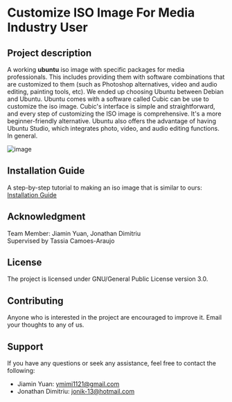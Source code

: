 # Customize ISO Image For Media Industry User

## Project description
A working **ubuntu** iso image with specific packages for media professionals. This includes providing them with software combinations that are customized to them (such as Photoshop alternatives, video and audio editing, painting tools, etc). We ended up choosing Ubuntu between Debian and Ubuntu. Ubuntu comes with a software called Cubic can be use to customize the iso image. Cubic's interface is simple and straightforward, and every step of customizing the ISO image is comprehensive. It's a more beginner-friendly alternative. Ubuntu also offers the advantage of having Ubuntu Studio, which integrates photo, video, and audio editing functions. In general.

![image](https://user-images.githubusercontent.com/82058058/166124249-8f751a96-0e13-4f91-9280-21bc6a257399.png)

## Installation Guide
A step-by-step tutorial to making an iso image that is similar to ours: [Installation Guide](https://github.com/DeadBwain/Unix-Final-Project/blob/b3f91323a025c9a07aff8a4e8a64031a7311a4e4/INSTALL.md)

## Acknowledgment
Team Member: Jiamin Yuan, Jonathan Dimitriu  
Supervised by Tassia Camoes-Araujo

## License
The project is licensed under GNU/General Public License version 3.0. 

## Contributing
Anyone who is interested in the project are encouraged to improve it.
Email your thoughts to any of us.

## Support
If you have any questions or seek any assistance, feel free to contact the following:
- Jiamin Yuan: ymimi1121@gmail.com
- Jonathan Dimitriu: jonik-13@hotmail.com 
